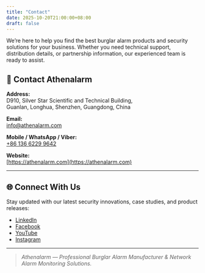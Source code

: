 ```yaml
---
title: "Contact"
date: 2025-10-20T21:00:00+08:00
draft: false
---
```



We’re here to help you find the best burglar alarm products and security solutions for your business. Whether you need technical support, distribution details, or partnership information, our experienced team is ready to assist.

## 📍 Contact Athenalarm

**Address:**  
D910, Silver Star Scientific and Technical Building,  
Guanlan, Longhua, Shenzhen, Guangdong, China  

**Email:**  
[info@athenalarm.com](mailto:info@athenalarm.com)

**Mobile / WhatsApp / Viber:**  
[+86 136 6229 9642](https://api.whatsapp.com/send?phone=8613662299642)

**Website:**  
[https://athenalarm.com](https://athenalarm.com)

---

## 🌐 Connect With Us

Stay updated with our latest security innovations, case studies, and product releases:

- [LinkedIn](https://www.linkedin.com/company/athenalarm)
- [Facebook](https://www.facebook.com/athenalarm)
- [YouTube](https://www.youtube.com/@athenalarm)
- [Instagram](https://www.instagram.com/athenalarm)

---

> _Athenalarm — Professional Burglar Alarm Manufacturer & Network Alarm Monitoring Solutions._
